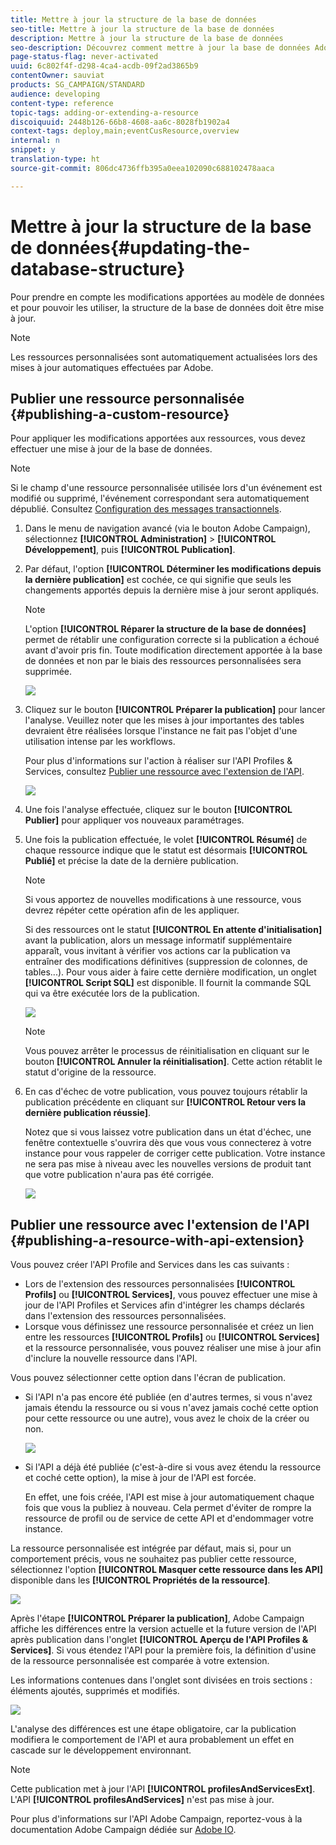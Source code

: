 ```yaml
---
title: Mettre à jour la structure de la base de données
seo-title: Mettre à jour la structure de la base de données
description: Mettre à jour la structure de la base de données
seo-description: Découvrez comment mettre à jour la base de données Adobe Campaign.
page-status-flag: never-activated
uuid: 6c802f4f-d298-4ca4-acdb-09f2ad3865b9
contentOwner: sauviat
products: SG_CAMPAIGN/STANDARD
audience: developing
content-type: reference
topic-tags: adding-or-extending-a-resource
discoiquuid: 2448b126-66b8-4608-aa6c-8028fb1902a4
context-tags: deploy,main;eventCusResource,overview
internal: n
snippet: y
translation-type: ht
source-git-commit: 806dc4736ffb395a0eea102090c688102478aaca

---
```



# Mettre à jour la structure de la base de données{#updating-the-database-structure}

Pour prendre en compte les modifications apportées au modèle de données et pour pouvoir les utiliser, la structure de la base de données doit être mise à jour.

>[!NOTE]
>
>Les ressources personnalisées sont automatiquement actualisées lors des mises à jour automatiques effectuées par Adobe.

## Publier une ressource personnalisée  {#publishing-a-custom-resource}

Pour appliquer les modifications apportées aux ressources, vous devez effectuer une mise à jour de la base de données.

>[!NOTE]
>
>Si le champ d'une ressource personnalisée utilisée lors d'un événement est modifié ou supprimé, l'événement correspondant sera automatiquement dépublié. Consultez [Configuration des messages transactionnels](../../administration/using/configuring-transactional-messaging.md).

1. Dans le menu de navigation avancé (via le bouton Adobe Campaign), sélectionnez **[!UICONTROL Administration]** &gt; **[!UICONTROL Développement]**, puis **[!UICONTROL Publication]**.
1. Par défaut, l'option **[!UICONTROL Déterminer les modifications depuis la dernière publication]** est cochée, ce qui signifie que seuls les changements apportés depuis la dernière mise à jour seront appliqués.

   >[!NOTE]
   >
   >L'option **[!UICONTROL Réparer la structure de la base de données]** permet de rétablir une configuration correcte si la publication a échoué avant d'avoir pris fin. Toute modification directement apportée à la base de données et non par le biais des ressources personnalisées sera supprimée.

   ![](assets/schema_extension_12.png)

1. Cliquez sur le bouton **[!UICONTROL Préparer la publication]** pour lancer l'analyse. Veuillez noter que les mises à jour importantes des tables devraient être réalisées lorsque l'instance ne fait pas l'objet d'une utilisation intense par les workflows.

   Pour plus d'informations sur l'action à réaliser sur l'API Profiles &amp; Services, consultez [Publier une ressource avec l'extension de l'API](../../developing/using/updating-the-database-structure.md#publishing-a-resource-with-api-extension).

   ![](assets/schema_extension_13.png)

1. Une fois l'analyse effectuée, cliquez sur le bouton **[!UICONTROL Publier]** pour appliquer vos nouveaux paramétrages.
1. Une fois la publication effectuée, le volet **[!UICONTROL Résumé]** de chaque ressource indique que le statut est désormais **[!UICONTROL Publié]** et précise la date de la dernière publication.

   >[!NOTE]
   >
   >Si vous apportez de nouvelles modifications à une ressource, vous devrez répéter cette opération afin de les appliquer.

   Si des ressources ont le statut **[!UICONTROL En attente d'initialisation]** avant la publication, alors un message informatif supplémentaire apparaît, vous invitant à vérifier vos actions car la publication va entraîner des modifications définitives (suppression de colonnes, de tables...). Pour vous aider à faire cette dernière modification, un onglet **[!UICONTROL Script SQL]** est disponible. Il fournit la commande SQL qui va être exécutée lors de la publication.

   ![](assets/schema_extension_scriptsql.png)

   >[!NOTE]
   >
   >Vous pouvez arrêter le processus de réinitialisation en cliquant sur le bouton **[!UICONTROL Annuler la réinitialisation]**. Cette action rétablit le statut d'origine de la ressource.

1. En cas d'échec de votre publication, vous pouvez toujours rétablir la publication précédente en cliquant sur **[!UICONTROL Retour vers la dernière publication réussie]**.

   Notez que si vous laissez votre publication dans un état d'échec, une fenêtre contextuelle s'ouvrira dès que vous vous connecterez à votre instance pour vous rappeler de corriger cette publication. Votre instance ne sera pas mise à niveau avec les nouvelles versions de produit tant que votre publication n'aura pas été corrigée.

   ![](assets/schema_extension_31.png)

## Publier une ressource avec l'extension de l'API  {#publishing-a-resource-with-api-extension}

Vous pouvez créer l'API Profile and Services dans les cas suivants :

* Lors de l'extension des ressources personnalisées **[!UICONTROL Profils]** ou **[!UICONTROL Services]**, vous pouvez effectuer une mise à jour de l'API Profiles et Services afin d'intégrer les champs déclarés dans l'extension des ressources personnalisées.
* Lorsque vous définissez une ressource personnalisée et créez un lien entre les ressources **[!UICONTROL Profils]** ou **[!UICONTROL Services]** et la ressource personnalisée, vous pouvez réaliser une mise à jour afin d'inclure la nouvelle ressource dans l'API.

Vous pouvez sélectionner cette option dans l'écran de publication.

* Si l'API n'a pas encore été publiée (en d'autres termes, si vous n'avez jamais étendu la ressource ou si vous n'avez jamais coché cette option pour cette ressource ou une autre), vous avez le choix de la créer ou non.

   ![](assets/create-profile-and-services-api.png)

* Si l'API a déjà été publiée (c'est-à-dire si vous avez étendu la ressource et coché cette option), la mise à jour de l'API est forcée.

   En effet, une fois créée, l'API est mise à jour automatiquement chaque fois que vous la publiez à nouveau. Cela permet d'éviter de rompre la ressource de profil ou de service de cette API et d'endommager votre instance.

La ressource personnalisée est intégrée par défaut, mais si, pour un comportement précis, vous ne souhaitez pas publier cette ressource, sélectionnez l'option **[!UICONTROL Masquer cette ressource dans les API]** disponible dans les **[!UICONTROL Propriétés de la ressource]**.

![](assets/removefromextoption.png)

Après l'étape **[!UICONTROL Préparer la publication]**, Adobe Campaign affiche les différences entre la version actuelle et la future version de l'API après publication dans l'onglet **[!UICONTROL Aperçu de l'API Profiles &amp; Services]**. Si vous étendez l'API pour la première fois, la définition d'usine de la ressource personnalisée est comparée à votre extension.

Les informations contenues dans l'onglet sont divisées en trois sections : éléments ajoutés, supprimés et modifiés.

![](assets/extendpandsapi_diff.png)

L'analyse des différences est une étape obligatoire, car la publication modifiera le comportement de l'API et aura probablement un effet en cascade sur le développement environnant.

>[!NOTE]
>
>Cette publication met à jour l'API **[!UICONTROL profilesAndServicesExt]**. L'API **[!UICONTROL profilesAndServices]** n'est pas mise à jour.

Pour plus d'informations sur l'API Adobe Campaign, reportez-vous à la documentation Adobe Campaign dédiée sur [Adobe IO](https://docs.campaign.adobe.com/doc/standard/en/adobeio.html).
